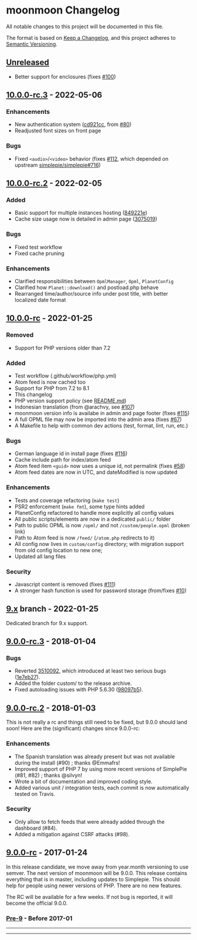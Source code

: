 # moonmoon Changelog

All notable changes to this project will be documented in this file.

The format is based on [Keep a Changelog](https://keepachangelog.com/en/1.0.0/),
and this project adheres to [Semantic Versioning](https://semver.org/spec/v2.0.0.html).



## [Unreleased]

- Better support for enclosures
  (fixes [#100](https://github.com/moonmoon/moonmoon/issues/100))

## [10.0.0-rc.3] - 2022-05-06

### Enhancements

- New authentication system
  ([cd921cc](https://github.com/rdalverny/moonmoon/commit/cd921cc),
  from [#80](https://github.com/moonmoon/moonmoon/issues/80))
- Readjusted font sizes on front page

### Bugs

- Fixed `<audio>`/`<video>` behavior
  (fixes [#112](https://github.com/moonmoon/moonmoon/issues/112),
  which depended on upstream
  [simplepie/simplepie#716](https://github.com/simplepie/simplepie/issues/716))


## [10.0.0-rc.2] - 2022-02-05

### Added

- Basic support for multiple instances hosting
  ([849221e](https://github.com/rdalverny/moonmoon/commit/849221e))
- Cache size usage now is detailed in admin page
  ([3075019](https://github.com/rdalverny/moonmoon/commit/3075019))

### Bugs

- Fixed test workflow
- Fixed cache pruning

### Enhancements

- Clarified responsibilities between `OpmlManager`, `Opml`, `PlanetConfig`
- Clarified how `Planet::download()` and postload.php behave
- Rearranged time/author/source info under post title,
  with better localized date format


## [10.0.0-rc] - 2022-01-25

### Removed

- Support for PHP versions older than 7.2

### Added

- Test workflow (.github/workflow/php.yml)
- Atom feed is now cached too
- Support for PHP from 7.2 to 8.1
- This changelog
- PHP version support policy (see [README.md](README.md))
- Indonesian translation (from @arachvy,
  see [#107](https://github.com/moonmoon/moonmoon/issues/107))
- moonmoon version info is availabe in admin and page footer
  (fixes [#115](https://github.com/moonmoon/moonmoon/issues/115))
- A full OPML file may now be imported into the admin area
  (fixes [#67](https://github.com/moonmoon/moonmoon/issues/67))
- A Makefile to help with common dev actions (test, format, lint, run, etc.)

### Bugs

- German language id in install page
  (fixes [#116](https://github.com/moonmoon/moonmoon/issues/116))
- Cache include path for index/atom feed
- Atom feed item `<guid>` now uses a unique id, not permalink
  (fixes [#58](https://github.com/moonmoon/moonmoon/issues/58))
- Atom feed dates are now in UTC, and dateModified is now updated

### Enhancements

- Tests and coverage refactoring (`make test`)
- PSR2 enforcement (`make fmt`), some type hints added
- PlanetConfig refactored to handle more explicitly all config values
- All public scripts/elements are now in a dedicated `public/` folder
- Path to public OPML is now `/opml/` and not `/custom/people.opml` (broken link)
- Path to Atom feed is now `/feed/` (`/atom.php` redirects to it)
- All config now lives in `custom/config` directory;
  with migration support from old config location to new one;
- Updated all lang files

### Security

- Javascript content is removed
  (fixes [#111](https://github.com/moonmoon/moonmoon/issues/111))
- A stronger hash function is used for password storage
  (from/fixes [#10](https://github.com/moonmoon/moonmoon/issues/10))


## [9.x] branch - 2022-01-25

Dedicated branch for 9.x support.

## [9.0.0-rc.3] - 2018-01-04

### Bugs

* Reverted [3510092](https://github.com/moonmoon/moonmoon/commit/3510092),
  which introduced at least two serious bugs
  ([1e7eb27](https://github.com/moonmoon/moonmoon/commit/1e7eb27)).
* Added the folder custom/ to the release archive.
* Fixed autoloading issues with PHP 5.6.30
  ([98097b5](https://github.com/moonmoon/moonmoon/commit/98097b5)).


## [9.0.0-rc.2] - 2018-01-03

This is not really a rc and things still need to be fixed, but 9.0.0 should land soon!
Here are the (significant) changes since 9.0.0-rc:

### Enhancements

* The Spanish translation was already present but was not available during the install (#90) ; thanks @Emmafrs!
* Improved support of PHP 7 by using more recent versions of SimplePie (#81, #82) ; thanks @silvyn!
* Wrote a bit of documentation and improved coding style.
* Added various unit / integration tests, each commit is now automatically tested on Travis.

### Security

* Only allow to fetch feeds that were already added through the dashboard (#84).
* Added a mitigation against CSRF attacks (#98).


## [9.0.0-rc] - 2017-01-24

In this release candidate, we move away from year.month versioning to use semver.
The next version of moonmoon will be 9.0.0.
This release contains everything that is in master, including updates to Simplepie.
This should help for people using newer versions of PHP. There are no new features.

The RC will be available for a few weeks. If not bug is reported, it will become the official 9.0.0.


### [Pre-9] - Before 2017-01

---

[Unreleased]: https://github.com/rdalverny/moonmoon/compare/10.0.0-rc.3...10-dev
[10.0.0-rc.3]: https://github.com/rdalverny/moonmoon/compare/10.0.0-rc2....10.0.0-rc.3
[10.0.0-rc.2]: https://github.com/rdalverny/moonmoon/compare/10.0.0-rc...10.0.0-rc.2
[10.0.0-rc]: https://github.com/rdalverny/moonmoon/releases/tag/10.0.0-rc
[9.x]: https://github.com/rdalverny/moonmoon/tree/9.x
[9.0.0-rc.3]: https://github.com/moonmoon/moonmoon/compare/9.0.0-rc.2...9.0.0-rc.3
[9.0.0-rc.2]: https://github.com/moonmoon/moonmoon/compare/9.0.0-rc...9.0.0-rc.2
[9.0.0-rc]: https://github.com/moonmoon/moonmoon/releases/tag/9.0.0-rc
[Pre-9]: https://github.com/moonmoon/moonmoon/compare/ec4326e4bab52c558d1f2564ab2fa0545f81b071...23267b401439199a8bf3d5c9733f70d5d0e3d3d1

---